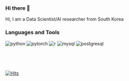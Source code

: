 ### Hi there 👋
Hi, I am a Data Scientist/AI researcher from South Korea


### Languages and Tools
<img alt = "python" src="https://img.shields.io/badge/python-3776AB.svg?style=flat-square&logo=python&logoColor=white"/> <img alt = "pytorch" src="https://img.shields.io/badge/pytorch-EE4C2C.svg?style=flat-square&logo=pytorch&logoColor=white"/> <img alt = "r" src="https://img.shields.io/badge/r-276DC3.svg?style=flat-square&logo=r&logoColor=white"/> <img alt = "mysql" src="https://img.shields.io/badge/mysql-4479A1.svg?style=flat-square&logo=mysql&logoColor=white"/> <img alt = "postgresql" src="https://img.shields.io/badge/postgresql-4169E1.svg?style=flat-square&logo=postgresql&logoColor=white"/>



&nbsp;

&nbsp;


[![Hits](https://hits.seeyoufarm.com/api/count/incr/badge.svg?url=https%3A%2F%2Fgithub.com%2Fjuxhee%2Fhit-counter&count_bg=%23F96FCB&title_bg=%23555555&icon=&icon_color=%23E7E7E7&title=hits&edge_flat=false)](https://hits.seeyoufarm.com)

<!--
**Juxhee/Juxhee** is a ✨ _special_ ✨ repository because its `README.md` (this file) appears on your GitHub profile.

Here are some ideas to get you started:

- 🔭 I’m currently working on ...
- 🌱 I’m currently learning ...
- 👯 I’m looking to collaborate on ...
- 🤔 I’m looking for help with ...
- 💬 Ask me about ...
- 📫 How to reach me: ...
- 😄 Pronouns: ...
- ⚡ Fun fact: ...
-->
